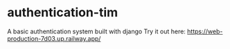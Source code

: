 # authentication-tim
A basic authentication system built with django
Try it out here: https://web-production-7d03.up.railway.app/
